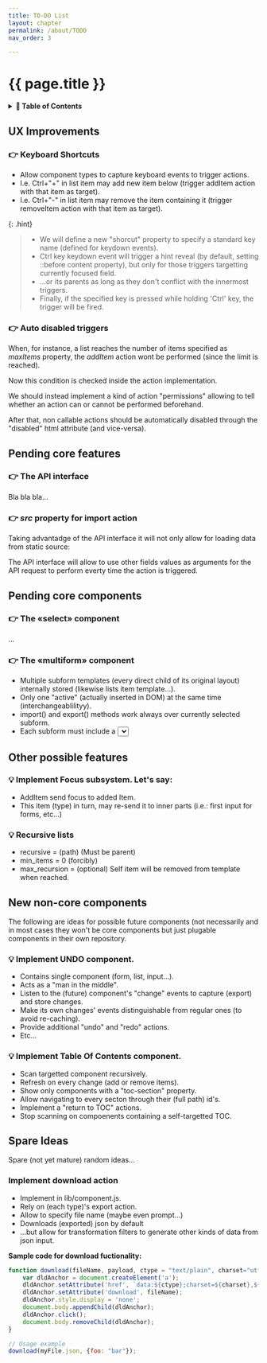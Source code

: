 ```yaml
---
title: TO-DO List
layout: chapter
permalink: /about/TODO
nav_order: 3

---
```


# {{ page.title }}

<details>
<summary>
<strong>📖 Table of Contents</strong>
</summary>

  {{ "
<!-- vim-markdown-toc GitLab -->

* [UX Improvements](#ux-improvements)
    * [👉 Keyboard Shortcuts](#-keyboard-shortcuts)
    * [👉 Auto disabled triggers](#-auto-disabled-triggers)
* [Pending core features](#pending-core-features)
    * [👉 The API interface](#-the-api-interface)
    * [👉 *src* property for import action](#-src-property-for-import-action)
* [Pending core components](#pending-core-components)
    * [👉 The «select» component](#-the-select-component)
    * [👉 The «multiform» component](#-the-multiform-component)
* [Other possible features](#other-possible-features)
    * [💡 Implement Focus subsystem. Let's say:](#-implement-focus-subsystem-lets-say)
    * [💡 Recursive lists](#-recursive-lists)
* [New non-core components](#new-non-core-components)
    * [💡 Implement UNDO component.](#-implement-undo-component)
    * [💡 Implement Table Of Contents component.](#-implement-table-of-contents-component)
* [Spare Ideas](#spare-ideas)
    * [Implement download action](#implement-download-action)

<!-- vim-markdown-toc -->
       " | markdownify }}

</details>


## UX Improvements

### 👉 Keyboard Shortcuts
  - Allow component types to capture keyboard events to trigger actions.
  - I.e. Ctrl+"+" in list item may add new item below (trigger addItem action
    with that item as target).
  - I.e. Ctrl+"-" in list item may remove the item containing it (trigger
    removeItem action with that item as target).


{: .hint}
>   * We will define a new "shorcut" property to specify a standard key name
>     (defined for keydown events).
>   * Ctrl key keydown event will trigger a hint reveal (by default, setting
>     ::before content property), but only for those triggers targetting
>     currently focused field.
>   * ...or its parents as long as they don't conflict with the innermost
>     triggers.
>   * Finally, if the specified key is pressed while holding 'Ctrl' key, the
>     trigger will be fired.


### 👉 Auto disabled triggers

When, for instance, a list reaches the number of items specified as *maxItems*
property, the *addItem* action wont be performed (since the limit is reached).

Now this condition is checked inside the action implementation.

We should instead implement a kind of action "permissions" allowing to tell
whether an action can or cannot be performed beforehand.

After that, non callable actions should be automatically disabled through the
"disabled" html attribute (and vice-versa).

## Pending core features


### 👉 The API interface

Bla bla bla...



### 👉 *src* property for import action

Taking advantadge of the API interface it will not only allow for loading data
from static source:

The API interface will allow to use other fields values as arguments for the
API request to perform everty time the action is triggered.


## Pending core components


### 👉 The «select» component

...

### 👉 The «multiform» component
  - Multiple subform templates (every direct child of its original layout)
    internally stored (likewise lists item template...).
  - Only one "active" (actually inserted in DOM) at the same time
    (interchangeablilityy).
  - import() and export() methods work always over currently selected subform.
  - Each subform must include a <select> (or any other input smart type) tag
    whose name should match some "selector" property in the options object
    passed to mulitform component (data-smark attribute) and whose value
    should decide wich template is actually used (making imports and exports
    consistent thanks to this field).


## Other possible features


### 💡 Implement Focus subsystem. Let's say:

  - AddItem send focus to added Item.
  - This item (type) in turn, may re-send it to inner parts (i.e.: first
    input for forms, etc...)

### 💡 Recursive lists

  - recursive = (path) (Must be parent)
  - min_items = 0 (forcibly)
  - max_recursion = (optional) Self item will be removed from template when
    reached.

## New non-core components

The following are ideas for possible future components (not necessarily and in
most cases they won't be core components but just plugable components in their
own repository.

### 💡 Implement UNDO component.
  - Contains single component (form, list, input...).
  - Acts as a "man in the middle".
  - Listen to the (future) component's "change" events to capture (export)
    and store changes.
  - Make its own changes' events distinguishable from regular ones (to avoid
    re-caching).
  - Provide additional "undo" and "redo" actions.
  - Etc...

### 💡 Implement Table Of Contents component.
  - Scan targetted component recursively.
  - Refresh on every change (add or remove items).
  - Show only components with a "toc-section" property.
  - Allow navigating to every secton through their (full path) id's.
  - Implement a "return to TOC" actions.
  - Stop scanning on compoenents containing a self-targetted TOC.



## Spare Ideas

Spare (not yet mature) random ideas...

### Implement download action

  * Implement in lib/component.js.
  * Rely on (each type)'s export action.
  * Allow to specify file name (maybe even prompt...)
  * Downloads (exported) json by default
  * ...but allow for transformation filters to generate other kinds of data
    from json input.


**Sample code for download fuctionality:**

```javascript
function download(fileName, payload, ctype = "text/plain", charset="utf-8") {
    var dldAnchor = document.createElement('a');
    dldAnchor.setAttribute('href', `data:${ctype};charset=${charset},${encodeURIComponent(payload)}`);
    dldAnchor.setAttribute('download', fileName);
    dldAnchor.style.display = 'none';
    document.body.appendChild(dldAnchor);
    dldAnchor.click();
    document.body.removeChild(dldAnchor);
}

// Usage example
download(myFile.json, {foo: "bar"});
```

